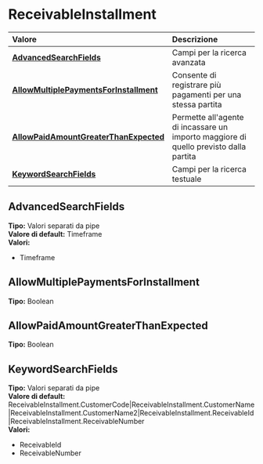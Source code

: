 # ReceivableInstallment

| Valore | Descrizione |
| :--- | :--- |
| [**AdvancedSearchFields**](receivableinstallment.md#advancedsearchfields) | Campi per la ricerca avanzata |
| [**AllowMultiplePaymentsForInstallment**](receivableinstallment.md#allowmultiplepaymentsforinstallment) | Consente di registrare più pagamenti per una stessa partita |
| [**AllowPaidAmountGreaterThanExpected**](receivableinstallment.md#allowpaidamountgreaterthanexpected) | Permette all'agente di incassare un importo maggiore di quello previsto dalla partita |
| [**KeywordSearchFields**](receivableinstallment.md#keywordsearchfields) | Campi per la ricerca testuale |

## AdvancedSearchFields

**Tipo:** Valori separati da pipe  
**Valore di default:** Timeframe  
**Valori:**

* Timeframe

## AllowMultiplePaymentsForInstallment

**Tipo:** Boolean

## AllowPaidAmountGreaterThanExpected

**Tipo:** Boolean

## KeywordSearchFields

**Tipo:** Valori separati da pipe  
**Valore di default:** ReceivableInstallment.CustomerCode\|ReceivableInstallment.CustomerName\|ReceivableInstallment.CustomerName2\|ReceivableInstallment.ReceivableId\|ReceivableInstallment.ReceivableNumber  
**Valori:**

* ReceivableId
* ReceivableNumber
